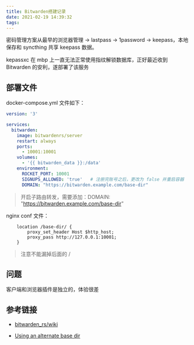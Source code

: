 ```yaml
---
title: Bitwarden搭建记录
date: 2021-02-19 14:39:32
tags:
---
```


密码管理方案从最早的浏览器管理 -> lastpass -> 1password -> keepass，本地保存和 syncthing 共享 keepass 数据。

kepassxc 在 mbp 上一直无法正常使用指纹解锁数据库，正好最近收到 Bitwarden 的安利，遂部署了该服务

## 部署文件

docker-compose.yml 文件如下：

```yaml
version: '3'

services:
  bitwarden:
    image: bitwardenrs/server
    restart: always
    ports:
      - 10001:10001
    volumes:
      - '{{ bitwarden_data }}:/data'
    environment:
      ROCKET_PORT: 10001
      SIGNUPS_ALLOWED: 'true'   # 注册完账号之后，更改为 false 并重启容器
      DOMAIN: "https://bitwarden.example.com/base-dir"

```

> 开启子路由转发，需要添加：DOMAIN: "https://bitwarden.example.com/base-dir"

nginx conf 文件：

```
    location /base-dir/ {
        proxy_set_header Host $http_host;
        proxy_pass http://127.0.0.1:10001;
    }

```

> 注意不能漏掉后面的 /

## 问题

客户端和浏览器插件是独立的，体验很差

## 参考链接

* [bitwarden_rs/wiki](https://github.com/dani-garcia/bitwarden_rs/wiki)

* [Using an alternate base dir](https://github.com/dani-garcia/bitwarden_rs/wiki/Using-an-alternate-base-dir)
